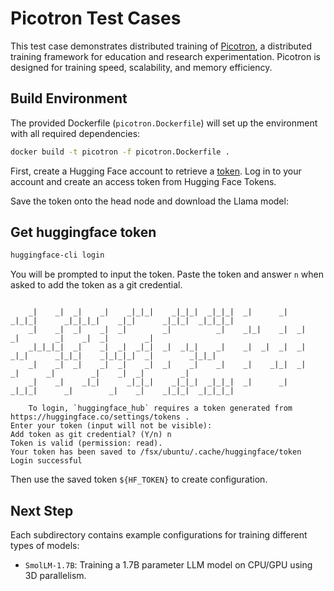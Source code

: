 # Picotron Test Cases

This test case demonstrates distributed training of [Picotron](https://github.com/huggingface/picotron), a distributed training framework for education and research experimentation. Picotron is designed for training speed, scalability, and memory efficiency.


## Build Environment

The provided Dockerfile (`picotron.Dockerfile`) will set up the environment with all required dependencies:

```bash
docker build -t picotron -f picotron.Dockerfile .
```

First, create a Hugging Face account to retrieve a [token](https://huggingface.co/settings/tokens.). Log in to your account and create an access token from Hugging Face Tokens. 

Save the token onto the head node and download the Llama model:

## Get huggingface token

```bash
huggingface-cli login
```

You will be prompted to input the token. Paste the token and answer `n` when asked to add the token as a git credential.

```

    _|    _|  _|    _|    _|_|_|    _|_|_|  _|_|_|  _|      _|    _|_|_|      _|_|_|_|    _|_|      _|_|_|  _|_|_|_|
    _|    _|  _|    _|  _|        _|          _|    _|_|    _|  _|            _|        _|    _|  _|        _|
    _|_|_|_|  _|    _|  _|  _|_|  _|  _|_|    _|    _|  _|  _|  _|  _|_|      _|_|_|    _|_|_|_|  _|        _|_|_|
    _|    _|  _|    _|  _|    _|  _|    _|    _|    _|    _|_|  _|    _|      _|        _|    _|  _|        _|
    _|    _|    _|_|      _|_|_|    _|_|_|  _|_|_|  _|      _|    _|_|_|      _|        _|    _|    _|_|_|  _|_|_|_|

    To login, `huggingface_hub` requires a token generated from https://huggingface.co/settings/tokens .
Enter your token (input will not be visible): 
Add token as git credential? (Y/n) n
Token is valid (permission: read).
Your token has been saved to /fsx/ubuntu/.cache/huggingface/token
Login successful
```

Then use the saved token `${HF_TOKEN}` to create configuration.
## Next Step 

Each subdirectory contains example configurations for training different types of models:

- `SmolLM-1.7B`: Training a 1.7B parameter LLM model on CPU/GPU using 3D parallelism. 

